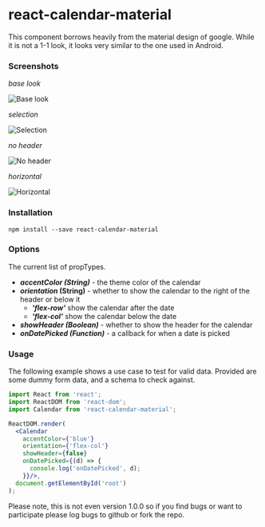 # react-calendar-material

This component borrows heavily from the material design of google. While it is not a 1-1 look, it looks very similar to the one used in Android.

### Screenshots

_base look_

![Base look](https://github.com/icarus-sullivan/react-calendar-material/blob/master/images/base.jpg)

_selection_

![Selection](https://github.com/icarus-sullivan/react-calendar-material/blob/master/images/selection.jpg)

_no header_

![No header](https://github.com/icarus-sullivan/react-calendar-material/blob/master/images/no-header.jpg)

_horizontal_

![Horizontal](https://github.com/icarus-sullivan/react-calendar-material/blob/master/images/horizontal.jpg)


### Installation
```
npm install --save react-calendar-material
```

### Options
The current list of propTypes.

 - **_accentColor (String)_** - the theme color of the calendar
 - **_orientation_ (String)** - whether to show the calendar to the right of the header or below it
	 - **_'flex-row'_** show the calendar after the date
	 - **_'flex-col'_** show the calendar below the date
 - **_showHeader (Boolean)_** - whether to show the header for the calendar
 - **_onDatePicked (Function)_** - a callback for when a date is picked

### Usage

The following example shows a use case to test for valid data. Provided are some dummy form data, and a schema to check against.

```jsx
import React from 'react';
import ReactDOM from 'react-dom';
import Calendar from 'react-calendar-material';

ReactDOM.render(
  <Calendar
    accentColor={'blue'}
    orientation={'flex-col'}
    showHeader={false}
    onDatePicked={(d) => {
      console.log('onDatePicked', d);
    }}/>,
  document.getElementById('root')
);

```

Please note, this is not even version 1.0.0 so if you find bugs or want to participate please log bugs to github or fork the repo. 
